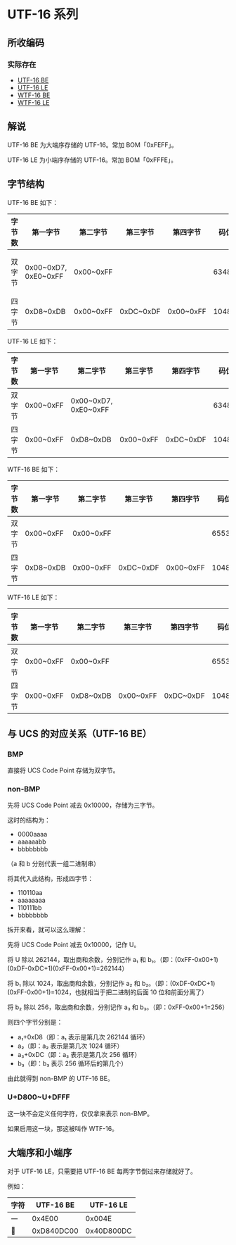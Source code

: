 # UTF-16 系列

## 所收编码
### 实际存在
- [UTF-16 BE](https://www.unicode.org/versions/Unicode10.0.0/ch03.pdf#G31699)
- [UTF-16 LE](https://www.unicode.org/versions/Unicode10.0.0/ch03.pdf#G31866)
- [WTF-16 BE](https://simonsapin.github.io/wtf-8/#wtf-16)
- [WTF-16 LE](https://simonsapin.github.io/wtf-8/#wtf-16)

## 解说
UTF-16 BE 为大端序存储的 UTF-16。常加 BOM「0xFEFF」。

UTF-16 LE 为小端序存储的 UTF-16。常加 BOM「0xFFFE」。

## 字节结构
UTF-16 BE 如下：

|字节数|第一字节|第二字节|第三字节|第四字节|码位数|注释|
|-|-|-|-|-|-|-|
|双字节|0x00\~0xD7, 0xE0\~0xFF|0x00~0xFF|||63488|跳过 0xD8~0xDF，留给 non-BMP 表示用。|
|四字节|0xD8~0xDB|0x00~0xFF|0xDC~0xDF|0x00~0xFF|1048576||

UTF-16 LE 如下：

|字节数|第一字节|第二字节|第三字节|第四字节|码位数|注释|
|-|-|-|-|-|-|-|
|双字节|0x00~0xFF|0x00\~0xD7, 0xE0\~0xFF|||63488||
|四字节|0x00~0xFF|0xD8~0xDB|0x00~0xFF|0xDC~0xDF|1048576||

WTF-16 BE 如下：

|字节数|第一字节|第二字节|第三字节|第四字节|码位数|注释|
|-|-|-|-|-|-|-|
|双字节|0x00~0xFF|0x00~0xFF|||65536|存在 0xD8~0xDF。|
|四字节|0xD8~0xDB|0x00~0xFF|0xDC~0xDF|0x00~0xFF|1048576||

WTF-16 LE 如下：

|字节数|第一字节|第二字节|第三字节|第四字节|码位数|注释|
|-|-|-|-|-|-|-|
|双字节|0x00~0xFF|0x00~0xFF|||65536||
|四字节|0x00~0xFF|0xD8~0xDB|0x00~0xFF|0xDC~0xDF|1048576||

## 与 UCS 的对应关系（UTF-16 BE）
### BMP
直接将 UCS Code Point 存储为双字节。

### non-BMP
先将 UCS Code Point 减去 0x10000，存储为三字节。

这时的结构为：
- 0000aaaa
- aaaaaabb
- bbbbbbbb

（a 和 b 分别代表一组二进制串）

将其代入此结构，形成四字节：
- 110110aa
- aaaaaaaa
- 110111bb
- bbbbbbbb

拆开来看，就可以这么理解：

先将 UCS Code Point 减去 0x10000，记作 U。

将 U 除以 262144，取出商和余数，分别记作 a₁ 和 b₁。（即：(0xFF-0x00+1)(0xDF-0xDC+1)(0xFF-0x00+1)=262144）

将 b₁ 除以 1024，取出商和余数，分别记作 a₂ 和 b₂。（即：(0xDF-0xDC+1)(0xFF-0x00+1)=1024，也就相当于把二进制的后面 10 位和前面分离了）

将 b₂ 除以 256，取出商和余数，分别记作 a₃ 和 b₃。（即：0xFF-0x00+1=256）

则四个字节分别是：
- a₁+0xD8（即：a₁ 表示是第几次 262144 循环）
- a₂（即：a₂ 表示是第几次 1024 循环）
- a₃+0xDC（即：a₃ 表示是第几次 256 循环）
- b₃（即：b₃ 表示 256 循环后的第几个）

由此就得到 non-BMP 的 UTF-16 BE。

### U+D800~U+DFFF
这一块不会定义任何字符，仅仅拿来表示 non-BMP。

如果启用这一块，那这被叫作 WTF-16。

## 大端序和小端序
对于 UTF-16 LE，只需要把 UTF-16 BE 每两字节倒过来存储就好了。

例如：

|字符|UTF-16 BE|UTF-16 LE|
|-|-|-|
|一|0x4E00|0x004E|
|𠀀|0xD840DC00|0x40D800DC|
